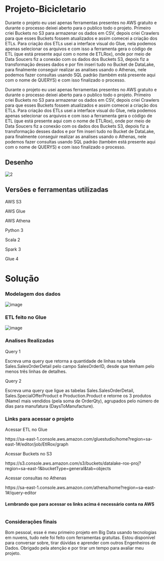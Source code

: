 # Projeto-Bicicletario 
<p> Durante o projeto eu usei apenas ferramentas presentes no AWS gratuito e durante o processo deixei aberto para o publico todo o projeto. Primeiro criei Buckets no S3 para armazenar os dados em CSV, depois criei Crawlers para que esses Buckets fossem atualizados e assim comecei a criação dos ETLs. Para criação dos ETLs usei a interface visual do Glue, nela podemos apenas selecionar os arquivos e com isso a ferramenta gera o código de ETL (que está presente aqui com o nome de ETLRox), onde por meio de Data Soucers fiz a conexão com os dados dos Buckets S3, depois fiz a transformação desses dados e por fim inseri tudo no Bucket de DataLake, para finalmente conseguir realizar as analises usando o Athenas, nele podemos fazer consultas usando SQL padrão (também está presente aqui com o nome de QUERYS) e com isso finalizado o processo.</p><p> Durante o projeto eu usei apenas ferramentas presentes no AWS gratuito e durante o processo deixei aberto para o publico todo o projeto. Primeiro criei Buckets no S3 para armazenar os dados em CSV, depois criei Crawlers para que esses Buckets fossem atualizados e assim comecei a criação dos ETLs. Para criação dos ETLs usei a interface visual do Glue, nela podemos apenas selecionar os arquivos e com isso a ferramenta gera o código de ETL (que está presente aqui com o nome de ETLRox), onde por meio de Data Soucers fiz a conexão com os dados dos Buckets S3, depois fiz a transformação desses dados e por fim inseri tudo no Bucket de DataLake, para finalmente conseguir realizar as analises usando o Athenas, nele podemos fazer consultas usando SQL padrão (também está presente aqui com o nome de QUERYS) e com isso finalizado o processo.</p>

## Desenho
![2](https://github.com/user-attachments/assets/01e9abbc-5893-47dc-a6c0-225cb5517348)


## Versões e ferramentas utilizadas
<p> AWS S3 </p>
<p> AWS Glue </p>
<p> AWS Athena </p>
<p> Python 3 </p>
<p> Scala 2 </p>
<p> Spark 3 </p>
<p> Glue 4 </p>



# Solução

<h3> Modelagem dos dados </h3>

![image](https://github.com/KnightAlmeida/Projeto-Bicicletario/assets/94095714/1c4ff1e3-6c79-4648-8d69-e7941c7a41d7)

<h3> ETL feito no Glue </h3>

![image](https://github.com/KnightAlmeida/Projeto-Bicicletario/assets/94095714/64795956-31e5-4be6-93d8-ab787d0d1163)


<h3> Analises Realizadas </h3>

<p> Query 1 </p>
<p>Escreva uma query que retorna a quantidade de linhas na tabela Sales.SalesOrderDetail pelo campo SalesOrderID, desde que tenham pelo menos três linhas de detalhes.</p>
<p> Query 2 </p>
<p>Escreva uma query que ligue as tabelas Sales.SalesOrderDetail, Sales.SpecialOfferProduct e Production.Product e retorne os 3 produtos (Name) mais vendidos (pela soma de OrderQty), agrupados pelo número de dias para manufatura (DaysToManufacture).</p>

<h3> Links para acessar o projeto </h3>

<p> Acessar ETL no Glue </p>
<p> https://sa-east-1.console.aws.amazon.com/gluestudio/home?region=sa-east-1#/editor/job/EtlRox/graph </p>
<p> Acessar Buckets no S3 </p>
<p> https://s3.console.aws.amazon.com/s3/buckets/datalake-rox-proj?region=sa-east-1&bucketType=general&tab=objects </p>
<p> Acessar consultas no Athenas </p>
<p> https://sa-east-1.console.aws.amazon.com/athena/home?region=sa-east-1#/query-editor </p>


<h4> Lembrando que para acessar os links acima é necessário conta na AWS </h4>

#

<h3> Considerações finais </h3>
<p> Bom pessoal, esse é meu primeiro projeto em Big Data usando tecnologias em nuvens, tudo nele foi feito com ferramentas gratuitas. Estou disponivel para conversar sobre, tirar dúvidas e aprender com outros Engenheiros de Dados. Obrigado pela atenção e por tirar um tempo para avaliar meu projeto. </p>











